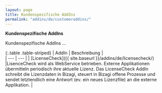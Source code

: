 ```yaml
---
layout: page
title: Kundenspezifische AddIns
permalink: "addins/de/customeraddins/"
---
```

  
__Kundenspezifische AddIns__

Kundenspezifische AddIns ...


{:.table .table-striped}
| AddIn | Beschreibung |                      
| --- | --- |
| [LicenseCheck]({{ site.baseurl }}/addins/de/licensecheck/) |LisenceCheck wird als WebService betrieben. Externe Applikationen übermitteln periodisch ihre aktuelle Lizenz. Das LicenseCheck AddIn schreibt die Lizenzdaten in Bizagi, steuert in Bizagi offene Prozesse und sendet letztendlich eine Antwort (ev. ein neues Lizenzfile) an die externe Applikation. |


